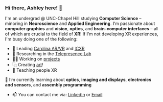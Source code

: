 ### Hi there, Ashley here! 👋

I'm an undergrad @ UNC-Chapel Hill studying **Computer Science** – minoring in **Neuroscience** and **Applied Engineering**. I'm passionate about **computer graphics** and **vision**, **optics**, and **brain-computer interfaces** – all of which are crucial to the field of **XR**! If I'm not developing XR experiences, I'm busy doing one of the following:

- 🥽 Leading [Carolina AR/VR](https://linktr.ee/carvr) and [ICXR](https://www.icxr.org/)
- 🔭 Researching in the [Telepresence Lab](https://telepresence.web.unc.edu/)
- 👩‍💻 Working on [projects](https://aneall.github.io/projects.html)
- ⿻ Creating [art](https://aneall.github.io/portfolio.html)!
- 📖 Teaching people XR

🌱 I’m currently learning about **optics**, **imaging and displays**, **electronics and sensors**, and **assembly programming**
- 📫 You can contact me via: [LinkedIn](https://www.linkedin.com/in/ashley-neall/) or [Email](aneall@unc.edu)
